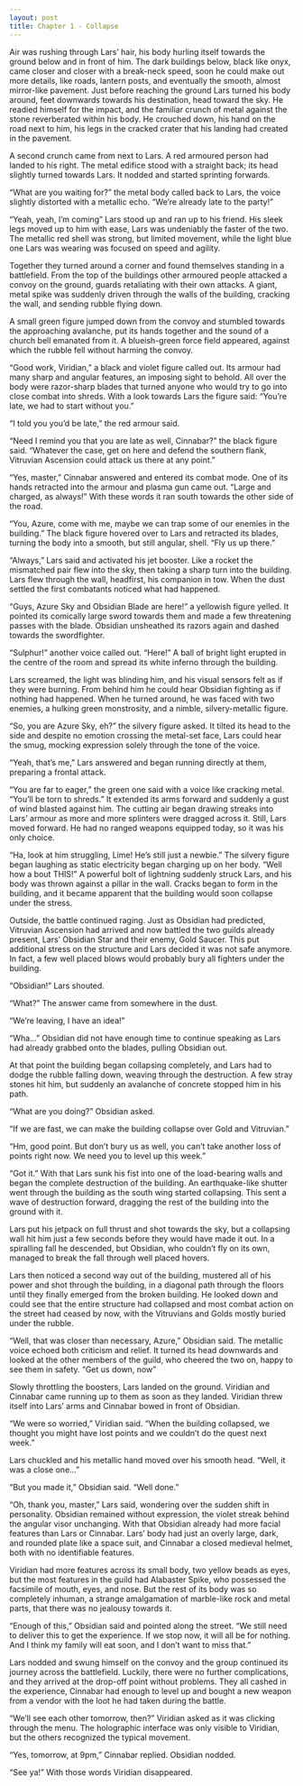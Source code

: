 ```yaml
---
layout: post
title: Chapter 1 - Collapse
---
```


Air was rushing through Lars’ hair, his body hurling itself towards the ground below and in front of him. The dark buildings below, black like onyx, came closer and closer with a break-neck speed, soon he could make out more details, like roads, lantern posts, and eventually the smooth, almost mirror-like pavement.
Just before reaching the ground Lars turned his body around, feet downwards towards his destination, head toward the sky. He readied himself for the impact, and the familiar crunch of metal against the stone reverberated within his body. He crouched down, his hand on the road next to him, his legs in the cracked crater that his landing had created in the pavement.

A second crunch came from next to Lars. A red armoured person had landed to his right. The metal edifice stood with a straight back; its head slightly turned towards Lars. It nodded and started sprinting forwards.

“What are you waiting for?” the metal body called back to Lars, the voice slightly distorted with a metallic echo. “We’re already late to the party!”

“Yeah, yeah, I’m coming” Lars stood up and ran up to his friend. His sleek legs moved up to him with ease, Lars was undeniably the faster of the two. The metallic red shell was strong, but limited movement, while the light blue one Lars was wearing was focused on speed and agility.

Together they turned around a corner and found themselves standing in a battlefield. From the top of the buildings other armoured people attacked a convoy on the ground, guards retaliating with their own attacks. A giant, metal spike was suddenly driven through the walls of the building, cracking the wall, and sending rubble flying down.

A small green figure jumped down from the convoy and stumbled towards the approaching avalanche, put its hands together and the sound of a church bell emanated from it. A blueish-green force field appeared, against which the rubble fell without harming the convoy.

“Good work, Viridian,” a black and violet figure called out. Its armour had many sharp and angular features, an imposing sight to behold. All over the body were razor-sharp blades that turned anyone who would try to go into close combat into shreds. With a look towards Lars the figure said: “You’re late, we had to start without you.”

“I told you you’d be late,” the red armour said.

“Need I remind you that you are late as well, Cinnabar?” the black figure said. “Whatever the case, get on here and defend the southern flank, Vitruvian Ascension could attack us there at any point.”

“Yes, master,” Cinnabar answered and entered its combat mode. One of its hands retracted into the armour and plasma gun came out. “Large and charged, as always!” With these words it ran south towards the other side of the road.

“You, Azure, come with me, maybe we can trap some of our enemies in the building.” The black figure hovered over to Lars and retracted its blades, turning the body into a smooth, but still angular, shell. “Fly us up there.”

“Always,” Lars said and activated his jet booster. Like a rocket the mismatched pair flew into the sky, then taking a sharp turn into the building. Lars flew through the wall, headfirst, his companion in tow. When the dust settled the first combatants noticed what had happened.

“Guys, Azure Sky and Obsidian Blade are here!” a yellowish figure yelled. It pointed its comically large sword towards them and made a few threatening passes with the blade. Obsidian unsheathed its razors again and dashed towards the swordfighter.

“Sulphur!” another voice called out. “Here!” A ball of bright light erupted in the centre of the room and spread its white inferno through the building.

Lars screamed, the light was blinding him, and his visual sensors felt as if they were burning. From behind him he could hear Obsidian fighting as if nothing had happened. When he turned around, he was faced with two enemies, a hulking green monstrosity, and a nimble, silvery-metallic figure.

“So, you are Azure Sky, eh?” the silvery figure asked. It tilted its head to the side and despite no emotion crossing the metal-set face, Lars could hear the smug, mocking expression solely through the tone of the voice.

“Yeah, that’s me,” Lars answered and began running directly at them, preparing a frontal attack.

“You are far to eager,” the green one said with a voice like cracking metal. “You’ll be torn to shreds.” It extended its arms forward and suddenly a gust of wind blasted against him. The cutting air began drawing streaks into Lars’ armour as more and more splinters were dragged across it. Still, Lars moved forward. He had no ranged weapons equipped today, so it was his only choice.

“Ha, look at him struggling, Lime! He’s still just a newbie.” The silvery figure began laughing as static electricity began charging up on her body. “Well how a bout THIS!” A powerful bolt of lightning suddenly struck Lars, and his body was thrown against a pillar in the wall. Cracks began to form in the building, and it became apparent that the building would soon collapse under the stress.

Outside, the battle continued raging. Just as Obsidian had predicted, Vitruvian Ascension had arrived and now battled the two guilds already present, Lars’ Obsidian Star and their enemy, Gold Saucer. This put additional stress on the structure and Lars decided it was not safe anymore. In fact, a few well placed blows would probably bury all fighters under the building.

“Obsidian!” Lars shouted.

“What?” The answer came from somewhere in the dust.

“We’re leaving, I have an idea!”

“Wha…” Obsidian did not have enough time to continue speaking as Lars had already grabbed onto the blades, pulling Obsidian out.

At that point the building began collapsing completely, and Lars had to dodge the rubble falling down, weaving through the destruction. A few stray stones hit him, but suddenly an avalanche of concrete stopped him in his path.

“What are you doing?” Obsidian asked.

“If we are fast, we can make the building collapse over Gold and Vitruvian.”

“Hm, good point. But don’t bury us as well, you can’t take another loss of points right now. We need you to level up this week.”

“Got it.” With that Lars sunk his fist into one of the load-bearing walls and began the complete destruction of the building. An earthquake-like shutter went through the building as the south wing started collapsing. This sent a wave of destruction forward, dragging the rest of the building into the ground with it.

Lars put his jetpack on full thrust and shot towards the sky, but a collapsing wall hit him just a few seconds before they would have made it out. In a spiralling fall he descended, but Obsidian, who couldn’t fly on its own, managed to break the fall through well placed hovers.

Lars then noticed a second way out of the building, mustered all of his power and shot through the building, in a diagonal path through the floors until they finally emerged from the broken building. He looked down and could see that the entire structure had collapsed and most combat action on the street had ceased by now, with the Vitruvians and Golds mostly buried under the rubble.

“Well, that was closer than necessary, Azure,” Obsidian said. The metallic voice echoed both criticism and relief. It turned its head downwards and looked at the other members of the guild, who cheered the two on, happy to see them in safety. “Get us down, now”

Slowly throttling the boosters, Lars landed on the ground. Viridian and Cinnabar came running up to them as soon as they landed. Viridian threw itself into Lars’ arms and Cinnabar bowed in front of Obsidian.

“We were so worried,” Viridian said. “When the building collapsed, we thought you might have lost points and we couldn’t do the quest next week.”

Lars chuckled and his metallic hand moved over his smooth head. “Well, it was a close one…”

“But you made it,” Obsidian said. “Well done.”

“Oh, thank you, master,” Lars said, wondering over the sudden shift in personality. Obsidian remained without expression, the violet streak behind the angular visor unchanging. With that Obsidian already had more facial features than Lars or Cinnabar. Lars’ body had just an overly large, dark, and rounded plate like a space suit, and Cinnabar a closed medieval helmet, both with no identifiable features.

Viridian had more features across its small body, two yellow beads as eyes, but the most features in the guild had Alabaster Spike, who possessed the facsimile of mouth, eyes, and nose. But the rest of its body was so completely inhuman, a strange amalgamation of marble-like rock and metal parts, that there was no jealousy towards it.

“Enough of this,” Obsidian said and pointed along the street. “We still need to deliver this to get the experience. If we stop now, it will all be for nothing. And I think my family will eat soon, and I don’t want to miss that.”

Lars nodded and swung himself on the convoy and the group continued its journey across the battlefield. Luckily, there were no further complications, and they arrived at the drop-off point without problems. They all cashed in the experience, Cinnabar had enough to level up and bought a new weapon from a vendor with the loot he had taken during the battle.

“We’ll see each other tomorrow, then?” Viridian asked as it was clicking through the menu. The holographic interface was only visible to Viridian, but the others recognized the typical movement.

“Yes, tomorrow, at 9pm,” Cinnabar replied. Obsidian nodded.

“See ya!” With those words Viridian disappeared.
